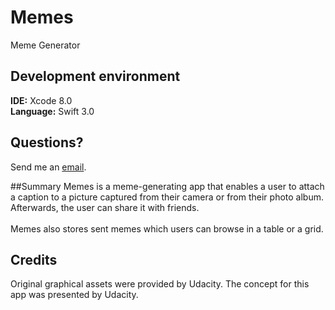 # Memes

Meme Generator
## Development environment
<b>IDE:</b> Xcode 8.0
<br><b>Language:</b> Swift 3.0

## Questions?
Send me an [email](mailto:developios5@gmail.com?subject=Memes).

##Summary
Memes is a meme-generating app that enables a user to attach a caption to a picture captured from their camera or from their photo album. Afterwards, the user can share it with friends.<br><br>Memes also stores sent memes which users can browse in a table or a grid.

## Credits
Original graphical assets were provided by Udacity.
The concept for this app was presented by Udacity.
